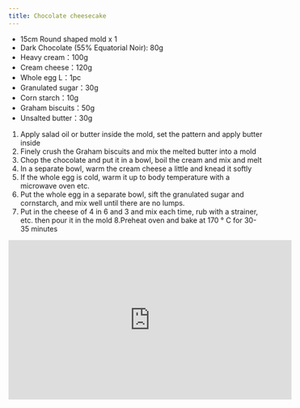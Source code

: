 ```yaml
---
title: Chocolate cheesecake
---
```


- 15cm Round shaped mold x 1
- Dark Chocolate (55% Equatorial Noir): 80g
- Heavy cream：100g
- Cream cheese：120g
- Whole egg L：1pc
- Granulated sugar：30g
- Corn starch：10g
- Graham biscuits：50g
- Unsalted butter：30g

1. Apply salad oil or butter inside the mold, set the pattern and apply butter inside
2. Finely crush the Graham biscuits and mix the melted butter into a mold
3. Chop the chocolate and put it in a bowl, boil the cream and mix and melt
4. In a separate bowl, warm the cream cheese a little and knead it softly
5. If the whole egg is cold, warm it up to body temperature with a microwave oven etc.
6. Put the whole egg in a separate bowl, sift the granulated sugar and cornstarch, and mix well until there are no lumps.
7. Put in the cheese of 4 in 6 and 3 and mix each time, rub with a strainer, etc. then pour it in the mold
8.Preheat oven and bake at 170 ° C for 30-35 minutes

<div class="youtube-video-container">
<iframe width="560" height="315" src="https://www.youtube.com/embed/rp7zgw1DLhM" title="YouTube video player" frameborder="0" allow="accelerometer; autoplay; clipboard-write; encrypted-media; gyroscope; picture-in-picture; web-share" allowFullScreen></iframe>
</div>
